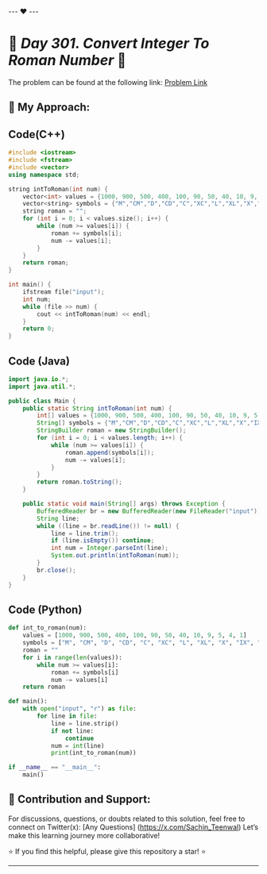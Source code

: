 --- ❤️ ---

# 🚀 _Day 301. Convert Integer To Roman Number_ 🧠


The problem can be found at the following link: [Problem Link](https://www.interviewbit.com/problems/convert-integer-to-roman-number/)

## 🎯 **My Approach:**


## Code(C++)
```cpp
#include <iostream>
#include <fstream>
#include <vector>
using namespace std;

string intToRoman(int num) {
    vector<int> values = {1000, 900, 500, 400, 100, 90, 50, 40, 10, 9, 5, 4, 1};
    vector<string> symbols = {"M","CM","D","CD","C","XC","L","XL","X","IX","V","IV","I"};
    string roman = "";
    for (int i = 0; i < values.size(); i++) {
        while (num >= values[i]) {
            roman += symbols[i];
            num -= values[i];
        }
    }
    return roman;
}

int main() {
    ifstream file("input");
    int num;
    while (file >> num) {
        cout << intToRoman(num) << endl;
    }
    return 0;
}

```

## Code (Java)

```java
import java.io.*;
import java.util.*;

public class Main {
    public static String intToRoman(int num) {
        int[] values = {1000, 900, 500, 400, 100, 90, 50, 40, 10, 9, 5, 4, 1};
        String[] symbols = {"M","CM","D","CD","C","XC","L","XL","X","IX","V","IV","I"};
        StringBuilder roman = new StringBuilder();
        for (int i = 0; i < values.length; i++) {
            while (num >= values[i]) {
                roman.append(symbols[i]);
                num -= values[i];
            }
        }
        return roman.toString();
    }

    public static void main(String[] args) throws Exception {
        BufferedReader br = new BufferedReader(new FileReader("input"));
        String line;
        while ((line = br.readLine()) != null) {
            line = line.trim();
            if (line.isEmpty()) continue;
            int num = Integer.parseInt(line);
            System.out.println(intToRoman(num));
        }
        br.close();
    }
}

```

## Code (Python)

```python
def int_to_roman(num):
    values = [1000, 900, 500, 400, 100, 90, 50, 40, 10, 9, 5, 4, 1]
    symbols = ["M", "CM", "D", "CD", "C", "XC", "L", "XL", "X", "IX", "V", "IV", "I"]
    roman = ""
    for i in range(len(values)):
        while num >= values[i]:
            roman += symbols[i]
            num -= values[i]
    return roman

def main():
    with open("input", "r") as file:
        for line in file:
            line = line.strip()
            if not line:
                continue
            num = int(line)
            print(int_to_roman(num))

if __name__ == "__main__":
    main()

```



## 🎯 **Contribution and Support:**

For discussions, questions, or doubts related to this solution, feel free to connect on Twitter(x): [Any Questions] (https://x.com/Sachin_Teenwal) Let’s make this learning journey more collaborative!

⭐ If you find this helpful, please give this repository a star! ⭐

---
